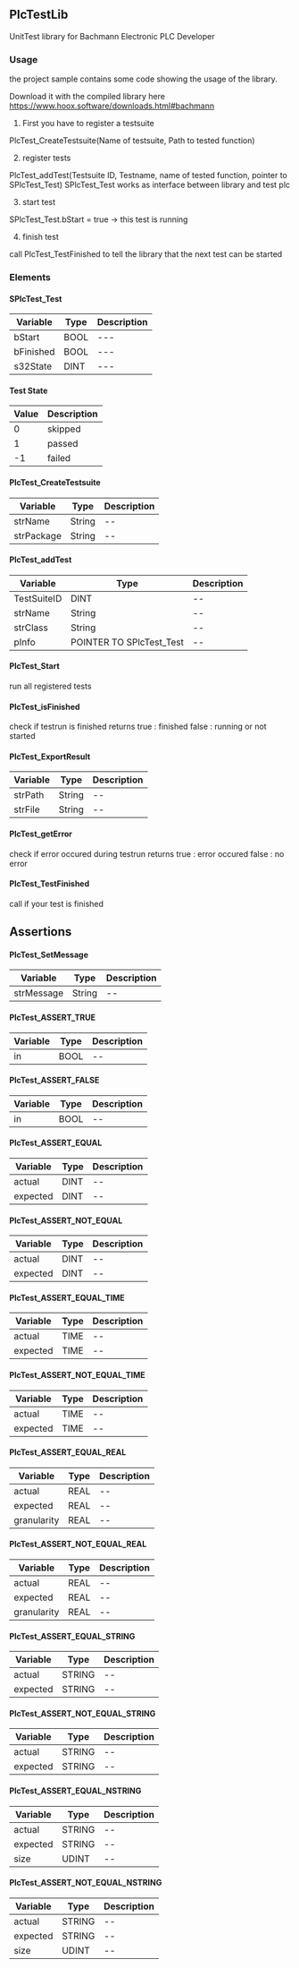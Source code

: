 ## PlcTestLib
UnitTest library for Bachmann Electronic PLC Developer

### Usage

the project sample contains some code showing the
usage of the library.

Download it with the compiled library here
https://www.hoox.software/downloads.html#bachmann

1. First you have to register a testsuite

PlcTest_CreateTestsuite(Name of testsuite, Path to tested function)

2. register tests

PlcTest_addTest(Testsuite ID, Testname, name of tested function, pointer to SPlcTest_Test)
SPlcTest_Test works as interface between library and test plc

3. start test

SPlcTest_Test.bStart = true -> this test is running

4. finish test 

call PlcTest_TestFinished to tell the library that the next test can be
started

### Elements

#### SPlcTest_Test

|Variable|Type|Description|
|---|---|---|
|bStart    |BOOL|---|
|bFinished |BOOL|---|
|s32State  |DINT|---|


#### Test State
|Value|Description|
|---   |--- |
|0    |skipped|
|1 	|passed|
|-1  	|failed|


#### PlcTest_CreateTestsuite
|Variable|Type|Description|
|--|--|--|
|strName   |String|--|
|strPackage|String|--|


#### PlcTest_addTest
|Variable|Type|Description|
|--|--|--|
|TestSuiteID   |DINT     |--|
|strName       |String   |--|
|strClass      |String   |--|
|pInfo         |POINTER TO SPlcTest_Test|--|


#### PlcTest_Start
run all registered tests


#### PlcTest_isFinished
check if testrun is finished
returns 
	true  : finished
	false : running or not started


#### PlcTest_ExportResult
|Variable|Type|Description|
|--|--|--|
|strPath   |String|--|
|strFile   |String|--|


#### PlcTest_getError
check if error occured during testrun
returns 
	true  : error occured
	false : no error


#### PlcTest_TestFinished
call if your test is finished

## Assertions

#### PlcTest_SetMessage
|Variable|Type|Description|
|--|--|--|
|strMessage   |String|--|


#### PlcTest_ASSERT_TRUE
|Variable|Type|Description|
|--|--|--|
|in   |BOOL|--|


#### PlcTest_ASSERT_FALSE
|Variable|Type|Description|
|--|--|--|
|in   |BOOL|--|


#### PlcTest_ASSERT_EQUAL
|Variable|Type|Description|
|--|--|--|
|actual   |DINT|--|
|expected |DINT|--|


#### PlcTest_ASSERT_NOT_EQUAL
|Variable|Type|Description|
|--|--|--|
|actual   |DINT|--|
|expected |DINT|--|


#### PlcTest_ASSERT_EQUAL_TIME
|Variable|Type|Description|
|--|--|--|
|actual   |TIME|--|
|expected |TIME|--|


#### PlcTest_ASSERT_NOT_EQUAL_TIME
|Variable|Type|Description|
|--|--|--|
|actual   |TIME|--|
|expected |TIME|--|


#### PlcTest_ASSERT_EQUAL_REAL
|Variable|Type|Description|
|--|--|--|
|actual   		|REAL|--|
|expected 		|REAL|--|
|granularity 	|REAL|--|


#### PlcTest_ASSERT_NOT_EQUAL_REAL
|Variable|Type|Description|
|--|--|--|
|actual   		|REAL|--|
|expected 		|REAL|--|
|granularity 	|REAL|--|


#### PlcTest_ASSERT_EQUAL_STRING
|Variable|Type|Description|
|--|--|--|
|actual   |STRING|--|
|expected |STRING|--|


#### PlcTest_ASSERT_NOT_EQUAL_STRING
|Variable|Type|Description|
|--|--|--|
|actual   |STRING|--|
|expected |STRING|--|


#### PlcTest_ASSERT_EQUAL_NSTRING
|Variable|Type|Description|
|--|--|--|
|actual   |STRING|--|
|expected |STRING|--|
|size 	 |UDINT|--|


#### PlcTest_ASSERT_NOT_EQUAL_NSTRING
|Variable|Type|Description|
|--|--|--|
|actual   |STRING|--|
|expected |STRING|--|
|size 	 |UDINT|--|


